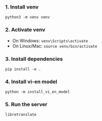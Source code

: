 ### 1. Install venv
`python3 -m venv venv`

### 2. Activate venv
- On Windows:
`venv\Scripts\activate`
- On Linux/Mac:
`source venv/bin/activate`

### 3. Install dependencies
`pip install -e .`

### 4. Install vi-en model
`python -m install_vi_en_model`

### 5. Run the server
`libretranslate`